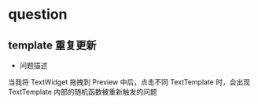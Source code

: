 # question

## template 重复更新

- 问题描述

当我将 TextWidget 拖拽到 Preview 中后，点击不同 TextTemplate 时，会出现 TextTemplate 内部的随机函数被重新触发的问题
